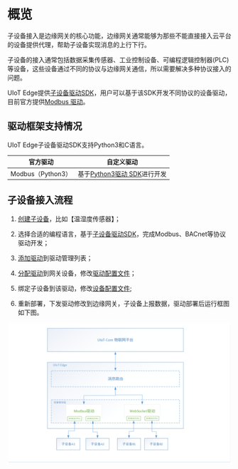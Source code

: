 # 概览

子设备接入是边缘网关的核心功能，边缘网关通常能够为那些不能直接接入云平台的设备提供代理，帮助子设备实现消息的上行下行。

子设备的接入通常包括数据采集传感器、工业控制设备、可编程逻辑控制器(PLC)等设备，这些设备通过不同的协议与边缘网关通信，所以需要解决多种协议接入的问题。

UIoT Edge提供[子设备驱动SDK](/uiot-edge/edge_development/subdev_driver_SDK/overview)，用户可以基于该SDK开发不同协议的设备驱动，目前官方提供[Modbus 驱动](/uiot-edge/edge_development/offical_driver/offical_modbus_driver)。



## 驱动框架支持情况

UIoT Edge子设备驱动SDK支持Python3和C语言。

| 官方驱动          | 自定义驱动                      |
| ----------------- | ------------------------------- |
| Modbus（Python3） | 基于[Python3驱动 SDK](/uiot-edge/edge_development/subdev_driver_SDK/python3_SDK_intro)进行开发 |



## 子设备接入流程

1. [创建子设备](/uiot-edge/user_guide/edge_subdevice/create_subdevice)，比如【温湿度传感器】；

2. 选择合适的编程语言，基于[子设备驱动SDK](/uiot-edge/edge_development/subdev_driver_SDK/overview)，完成Modbus、BACnet等协议驱动开发；

3. [添加驱动](/uiot-edge/user_guide/subdevice_driver_access/driver_development#添加驱动)到驱动管理列表；

4. [分配驱动](/uiot-edge/user_guide/subdevice_driver_access/driver_allocate)到网关设备，修改[驱动配置文件](/uiot-edge/user_guide/subdevice_driver_access/driver_allocate#驱动相关配置)；

5. 绑定子设备到该驱动，修改[设备配置文件](/uiot-edge/user_guide/subdevice_driver_access/driver_allocate#驱动相关配置);

6. 重新部署，下发驱动修改到边缘网关，子设备上报数据，驱动部署后运行框图如下图。

   

![子设备驱动接入框图](../../images/子设备驱动接入框图.png)